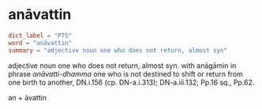 # anāvattin

``` toml
dict_label = "PTS"
word = "anāvattin"
summary = "adjective noun one who does not return, almost syn"
```

adjective noun one who does not return, almost syn. with anāgāmin in phrase *anāvatti\-dhamma* one who is not destined to shift or return from one birth to another, DN.i.156 (cp. DN\-a.i.313); DN\-a.iii.132; Pp.16 sq., Pp.62.

an \+ āvattin

